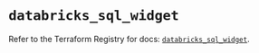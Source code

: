 # `databricks_sql_widget`

Refer to the Terraform Registry for docs: [`databricks_sql_widget`](https://registry.terraform.io/providers/databricks/databricks/1.56.0/docs/resources/sql_widget).
